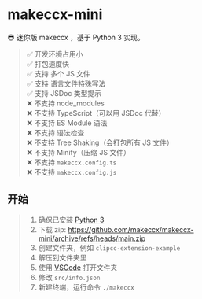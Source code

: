 # makeccx-mini

😎 迷你版 makeccx ，基于 Python 3 实现。

> ✅ 开发环境占用小  
> ✅ 打包速度快  
> ✅ 支持 多个 JS 文件  
> ✅ 支持 语言文件特殊写法  
> ✅ 支持 JSDoc 类型提示  
> ❌ 不支持 node_modules  
> ❌ 不支持 TypeScript（可以用 JSDoc 代替）  
> ❌ 不支持 ES Module 语法  
> ❌ 不支持 语法检查  
> ❌ 不支持 Tree Shaking（会打包所有 JS 文件）  
> ❌ 不支持 Minify（压缩 JS 文件）  
> ❌ 不支持 `makeccx.config.ts`  
> ❌ 不支持 `makeccx.config.js`

## 开始

> 1. 确保已安装 [Python 3](https://www.python.org)
> 2. 下载 zip: https://github.com/makeccx/makeccx-mini/archive/refs/heads/main.zip
> 3. 创建文件夹，例如 `clipcc-extension-example`
> 4. 解压到文件夹里
> 5. 使用 [VSCode](https://code.visualstudio.com) 打开文件夹
> 6. 修改 `src/info.json`
> 7. 新建终端，运行命令 `./makeccx`
